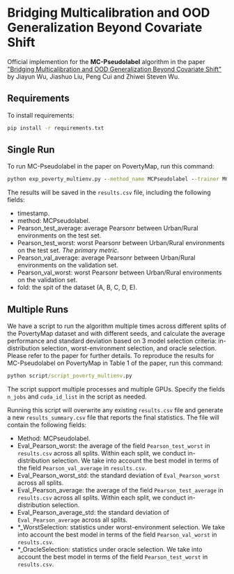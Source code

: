 # Bridging Multicalibration and OOD Generalization Beyond Covariate Shift

Official implemention for the **MC-Pseudolabel** algorithm in the paper ["Bridging Multicalibration and OOD Generalization Beyond Covariate Shift"](https://arxiv.org/abs/2406.00661) by Jiayun Wu, Jiashuo Liu, Peng Cui and Zhiwei Steven Wu.

## Requirements

To install requirements:

```cmd
pip install -r requirements.txt
```

## Single Run

To run MC-Pseudolabel in the paper on PovertyMap, run this command:

```cmd
python exp_poverty_multienv.py --method_name MCPseudolabel --trainer MCPseudolabel
```

The results will be saved in the `results.csv` file, including the following fields:
- timestamp.
- method: MCPseudolabel.
- Pearson_test_average: average Pearsonr between Urban/Rural environments on the test set.
- Pearson_test_worst: worst Pearsonr between Urban/Rural environments on the test set. *The primary metric.*
- Pearson_val_average: average Pearsonr between Urban/Rural environments on the validation set.
- Pearson_val_worst: worst Pearsonr between Urban/Rural environments on the validation set.
- fold: the spit of the dataset (A, B, C, D, E).


## Multiple Runs
We have a script to run the algorithm multiple times across different splits of the PovertyMap dataset and with different seeds, and calculate the average performance and standard deviation based on 3 model selection criteria: in-distribution selection, worst-environment selection, and oracle selection. Please refer to the paper for further details. To reproduce the results for MC-Pseudolabel on PovertyMap in Table 1 of the paper, run this command:

```cmd
python script/script_poverty_multienv.py
``` 

The script support multiple processes and multiple GPUs. Specify the fields `n_jobs` and `cuda_id_list` in the script as needed.

Running this script will overwrite any existing `results.csv` file and generate a new `results_summary.csv` file that reports the final statistics. The file will contain the following fields:
- Method: MCPseudolabel.
- Eval_Pearson_worst: the average of the field `Pearson_test_worst` in `results.csv` across all splits. Within each split, we conduct in-distribution selection. We take into account the best model in terms of the field `Pearson_val_average` in `results.csv`.
- Eval_Pearson_worst_std: the standard deviation of `Eval_Pearson_worst` across all splits.
- Eval_Pearson_average: the average of the field `Pearson_test_average` in `results.csv` across all splits. Within each split, we conduct in-distribution selection.
- Eval_Pearson_average_std: the standard deviation of `Eval_Pearson_average` across all splits.
- *_WorstSelection: statistics under worst-environment selection. We take into account the best model in terms of the field `Pearson_val_worst` in `results.csv`.
- *_OracleSelection: statistics under oracle selection. We take into account the best model in terms of the field `Pearson_test_worst` in `results.csv`.


